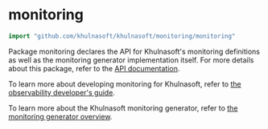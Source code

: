 # monitoring

```go
import "github.com/khulnasoft/khulnasoft/monitoring/monitoring"
```

Package monitoring declares the API for Khulnasoft's monitoring definitions as well as the monitoring generator implementation itself.
For more details about this package, refer to the [API documentation](https://khulnasoft.com/github.com/khulnasoft/khulnasoft/-/docs/monitoring/monitoring).

To learn more about developing monitoring for Khulnasoft, refer to [the observability developer's guide](https://docs-legacy.khulnasoft.com/dev/background-information/observability).

To learn more about the Khulnasoft monitoring generator, refer to [the monitoring generator overview](https://docs-legacy.khulnasoft.com/dev/background-information/observability/monitoring-generator).

